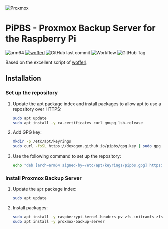 ![Proxmox](https://www.casalicomputers.com/sites/default/files/proxmox-logo.png)
# PiPBS - Proxmox Backup Server for the Raspberry Pi
![arm64](https://img.shields.io/badge/architecture-arm64-9cf)
[![wofferl](https://img.shields.io/badge/wofferl-proxmox--backup--arm64-orange.svg)](https://github.com/wofferl/proxmox-backup-arm64)
![GitHub last commit](https://img.shields.io/github/last-commit/dexogen/pipbs)
![Workflow](https://github.com/dexogen/pipbs/actions/workflows/main.yml/badge.svg)
![GitHub Tag](https://img.shields.io/github/v/tag/wofferl/proxmox-backup-arm64)

Based on the excellent script of [wofferl](https://github.com/wofferl/proxmox-backup-arm64).

## Installation

### Set up the repository

1. Update the apt package index and install packages to allow apt to use a repository over HTTPS:
    ```bash
    sudo apt update
    sudo apt install -y ca-certificates curl gnupg lsb-release
    ```

2. Add GPG key:
    ```bash
    mkdir -p /etc/apt/keyrings
    sudo curl -fsSL https://dexogen.github.io/pipbs/gpg.key | sudo gpg --dearmor -o /etc/apt/keyrings/pipbs.gpg
    ```

3. Use the following command to set up the repository:
    ```bash
    echo "deb [arch=arm64 signed-by=/etc/apt/keyrings/pipbs.gpg] https://dexogen.github.io/pipbs/ bookworm main" | sudo tee /etc/apt/sources.list.d/pipbs.list
    ```
    

### Install Proxmox Backup Server

1. Update the `apt` package index:
    ```bash
    sudo apt update
    ```
2. Install packages:
    ```bash
    sudo apt install -y raspberrypi-kernel-headers pv zfs-initramfs zfsutils-linux
    sudo apt install -y proxmox-backup-server
    ```
